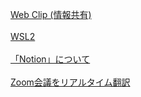 
[Web Clip (情報共有)](https://www.notion.so/hkanebusiness/2061977aa03e41a29ae49269bb261b5f?v=e3ddedd5e53642a4992cbc484104a02c)  
<br />
[WSL2](./WSL2/README.md)  
<br />
[「Notion」について](https://www.notion.so/hkanebusiness/Notion-3a49565929464d73bb470c242cc9b233)  
<br />
[Zoom会議をリアルタイム翻訳](./Zoom会議をリアルタイム翻訳/Zoom会議でリアルタイム翻訳してみた.md)  
<br />

<br />
<br />
